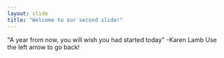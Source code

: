 ```yaml
---
layout: slide
title: "Welcome to our second slide!"
---
```

"A year from now, you will wish you had started today" -Karen Lamb
Use the left arrow to go back!
